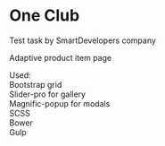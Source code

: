 # One Club

Test task by SmartDevelopers company

Adaptive product item page

Used:<br>
Bootstrap grid<br>
Slider-pro for gallery<br>
Magnific-popup for modals<br>
SCSS<br>
Bower<br>
Gulp<br>

